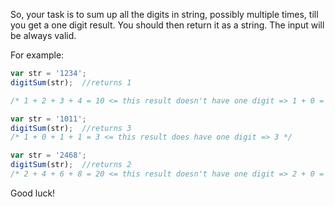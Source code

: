So, your task is to sum up all the digits in string, possibly multiple times, till you get a one digit result. You should then return it as a string. The input will be always valid.

For example:
```javascript
var str = '1234';
digitSum(str);  //returns 1

/* 1 + 2 + 3 + 4 = 10 <= this result doesn't have one digit => 1 + 0 = 1 */

var str = '1011';
digitSum(str);  //returns 3
/* 1 + 0 + 1 + 1 = 3 <= this result does have one digit => 3 */

var str = '2468';
digitSum(str);  //returns 2
/* 2 + 4 + 6 + 8 = 20 <= this result doesn't have one digit => 2 + 0 = 2 */
```

Good luck!